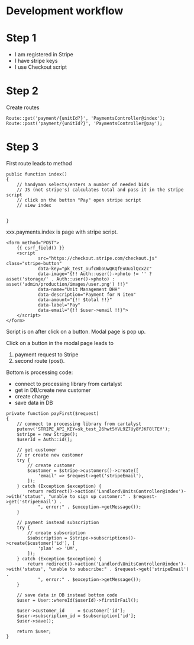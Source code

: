 # Development workflow
# Step 1
* I am registered in Stripe
* I have stripe keys
* I use Checkout script

# Step 2
Create routes
```` 
Route::get('payment/{unitId?}', 'PaymentsController@index');
Route::post('payment/{unitId?}', 'PaymentsController@pay');
````
 
# Step 3
First route leads to method
````
public function index()
{
    // handyman selects/enters a number of needed bids
    // JS (not stripe's) calculates total and pass it in the stripe script
    // click on the button "Pay" open stripe script
    // view index


}
````
xxx.payments.index is page with stripe script.

````
<form method="POST">
    {{ csrf_field() }}
    <script
            src="https://checkout.stripe.com/checkout.js" class="stripe-button"
            data-key="pk_test_oufcWboUwQKQfEuUuGlQcxZc"
            data-image="{!! Auth::user()->photo != '' ? asset('storage/' . Auth::user()->photo) : asset('admin/production/images/user.png') !!}"
            data-name="Unit Management DHH"
            data-description="Payment for N item"
            data-amount="{!! $total !!}"
            data-label="Pay"
            data-email="{!! $user->email !!}">
    </script>
</form>
````

Script is on after click on a button. Modal page is pop up.

Click on a button in the modal page leads to 
1. payment request to Stripe
2. second route (post).

Bottom is  processing code:
* connect to processing library from cartalyst
* get in DB/create new customer
* create charge
* save data in DB
````
private function payFirst($request)
{
    // connect to processing library from cartalyst
    putenv('STRIPE_API_KEY=sk_test_26hwt5YVL9Z7Uy8YJKF8lTEf');
    $stripe = new Stripe();
    $userId = Auth::id();

    // get customer
    // or create new customer
    try {
        // create customer
        $customer = $stripe->customers()->create([
            'email' => $request->get('stripeEmail'),
        ]);
    } catch (Exception $exception) {
        return redirect()->action('Landlord\UnitsController@index')->with('status', "unable to sign up customer:" . $request->get('stripeEmail') .
            ", error:" . $exception->getMessage());
    }

    // payment instead subscription
    try {
        // create subscription
        $subscription = $stripe->subscriptions()->create($customer['id'], [
            'plan' => 'UM',
        ]);
    } catch (Exception $exception) {
        return redirect()->action('Landlord\UnitsController@index')->with('status', "unable to subscribe:" . $request->get('stripeEmail') .
            ", error:" . $exception->getMessage());
    }

    // save data in DB instead bottom code
    $user = User::whereId($userId)->firstOrFail();

    $user->customer_id     = $customer['id'];
    $user->subscription_id = $subscription['id'];
    $user->save();

    return $user;
}
````